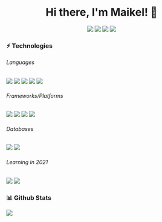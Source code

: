 <h1 align="center">
  Hi there, I'm Maikel! 👋
</h1>

<p align="center">
  <a href="https://netail.github.io/"><img src ="https://img.shields.io/badge/Website-0073C7?&style=for-the-badge&logo=&logoColor=white%22"></a>
  <a href="https://www.linkedin.com/in/maikel-van-dort-849b57192/"><img src="https://img.shields.io/badge/linkedin-%230077B5.svg?&style=for-the-badge&logo=linkedin&logoColor=white" /></a>
  <a href="https://open.spotify.com/user/1119936068"><img src="https://img.shields.io/badge/Spotify-1DB954?&style=for-the-badge&logo=spotify&logoColor=white" /></a>
  <a href="mailto:maikel.van.dort@gmail.com"><img src="https://img.shields.io/badge/Mail-E34C43?&style=for-the-badge&logo=Gmail&logoColor=white" /></a>
</p>

<h3>⚡ Technologies</h3>
<h6>Languages</h6>
<p align="left">
  <img src="https://img.shields.io/badge/Java-F8981E?style=for-the-badge&logo=java&logoColor=white">
  <img src="https://img.shields.io/badge/HTML-e34c26?style=for-the-badge&logo=html5&logoColor=white">
  <img src="https://img.shields.io/badge/CSS-2965f1?style=for-the-badge&logo=css3&logoColor=white">
  <img src="https://img.shields.io/badge/Javascript-F0DB4F?style=for-the-badge&logo=javascript&logoColor=black">
  <img src="https://img.shields.io/badge/Typescript-007acc?style=for-the-badge&logo=typescript&logoColor=white">
</p>
<h6>Frameworks/Platforms</h6>
<p align="left">
  <img src="https://img.shields.io/badge/Angular-dd1b16?style=for-the-badge&logo=angular&logoColor=white">
  <img src="https://img.shields.io/badge/Node.js-3c873a?style=for-the-badge&logo=node.js&logoColor=white">
  <img src="https://img.shields.io/badge/Spring%20Boot-6EB33F?style=for-the-badge&logo=spring&logoColor=white">
  <img src="https://img.shields.io/badge/Heroku-591DB1?style=for-the-badge&logo=heroku&logoColor=white">
</p>
<h6>Databases</h6>
<p align="left">
  <img src="https://img.shields.io/badge/MongoDB-4DB33D?style=for-the-badge&logo=mongodb&logoColor=white">
  <img src="https://img.shields.io/badge/MySQL-00758f?style=for-the-badge&logo=mysql&logoColor=white">
</p>

<h6>Learning in 2021</h6>
<p align="left">
  <img src="https://img.shields.io/badge/React-61DBFB?style=for-the-badge&logo=react&logoColor=black">
  <img src="https://img.shields.io/badge/SASS-CD6799?style=for-the-badge&logo=sass&logoColor=white">
</p>

<h3>📊 Github Stats</h3>
<img src="https://github-readme-stats.vercel.app/api?username=netail">
